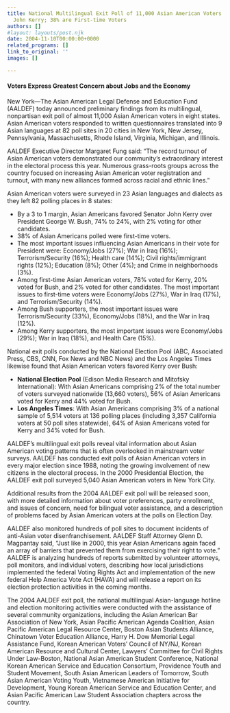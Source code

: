 ```yaml
---
title: National Multilingual Exit Poll of 11,000 Asian American Voters Finds 74% Favor
  John Kerry; 38% are First-time Voters
authors: []
#layout: layouts/post.njk
date: 2004-11-10T00:00:00+0000
related_programs: []
link_to_original: ''
images: []

---
```

#### Voters Express Greatest Concern about Jobs and the Economy

New York—The Asian American Legal Defense and Education Fund (AALDEF) today announced preliminary findings from its multilingual, nonpartisan exit poll of almost 11,000 Asian American voters in eight states. Asian American voters responded to written questionnaires translated into 9 Asian languages at 82 poll sites in 20 cities in New York, New Jersey, Pennsylvania, Massachusetts, Rhode Island, Virginia, Michigan, and Illinois.

AALDEF Executive Director Margaret Fung said: “The record turnout of Asian American voters demonstrated our community’s extraordinary interest in the electoral process this year. Numerous grass-roots groups across the country focused on increasing Asian American voter registration and turnout, with many new alliances formed across racial and ethnic lines.”

Asian American voters were surveyed in 23 Asian languages and dialects as they left 82 polling places in 8 states:

 

* By a 3 to 1 margin, Asian Americans favored Senator John Kerry over President George W. Bush, 74% to 24%, with 2% voting for other candidates.
* 38% of Asian Americans polled were first-time voters.
* The most important issues influencing Asian Americans in their vote for President were: Economy/Jobs (27%); War in Iraq (16%); Terrorism/Security (16%); Health care (14%); Civil rights/immigrant rights (12%); Education (8%); Other (4%); and Crime in neighborhoods (3%).
* Among first-time Asian American voters, 78% voted for Kerry, 20% voted for Bush, and 2% voted for other candidates. The most important issues to first-time voters were Economy/Jobs (27%), War in Iraq (17%), and Terrorism/Security (14%).
* Among Bush supporters, the most important issues were Terrorism/Security (33%), Economy/Jobs (18%), and the War in Iraq (12%).
* Among Kerry supporters, the most important issues were Economy/Jobs (29%); War in Iraq (18%), and Health Care (15%).

 

National exit polls conducted by the National Election Pool (ABC, Associated Press, CBS, CNN, Fox News and NBC News) and the Los Angeles Times likewise found that Asian American voters favored Kerry over Bush:

* **National Election Pool** (Edison Media Research and Mitofsky International): With Asian Americans comprising 2% of the total number of voters surveyed nationwide (13,660 voters), 56% of Asian Americans voted for Kerry and 44% voted for Bush.
* **Los Angeles Times**: With Asian Americans comprising 3% of a national sample of 5,514 voters at 136 polling places (including 3,357 California voters at 50 poll sites statewide), 64% of Asian Americans voted for Kerry and 34% voted for Bush.

 

AALDEF’s multilingual exit polls reveal vital information about Asian American voting patterns that is often overlooked in mainstream voter surveys. AALDEF has conducted exit polls of Asian American voters in every major election since 1988, noting the growing involvement of new citizens in the electoral process. In the 2000 Presidential Election, the AALDEF exit poll surveyed 5,040 Asian American voters in New York City.

Additional results from the 2004 AALDEF exit poll will be released soon, with more detailed information about voter preferences, party enrollment, and issues of concern, need for bilingual voter assistance, and a description of problems faced by Asian American voters at the polls on Election Day.

AALDEF also monitored hundreds of poll sites to document incidents of anti-Asian voter disenfranchisement. AALDEF Staff Attorney Glenn D. Magpantay said, “Just like in 2000, this year Asian Americans again faced an array of barriers that prevented them from exercising their right to vote.” AALDEF is analyzing hundreds of reports submitted by volunteer attorneys, poll monitors, and individual voters, describing how local jurisdictions implemented the federal Voting Rights Act and implementation of the new federal Help America Vote Act (HAVA) and will release a report on its election protection activities in the coming months.

The 2004 AALDEF exit poll, the national multilingual Asian-language hotline and election monitoring activities were conducted with the assistance of several community organizations, including the Asian American Bar Association of New York, Asian Pacific American Agenda Coalition, Asian Pacific American Legal Resource Center, Boston Asian Students Alliance, Chinatown Voter Education Alliance, Harry H. Dow Memorial Legal Assistance Fund, Korean American Voters’ Council of NY/NJ, Korean American Resource and Cultural Center, Lawyers’ Committee for Civil Rights Under Law-Boston, National Asian American Student Conference, National Korean American Service and Education Consortium, Providence Youth and Student Movement, South Asian American Leaders of Tomorrow, South Asian American Voting Youth, Vietnamese American Initiative for Development, Young Korean American Service and Education Center, and Asian Pacific American Law Student Association chapters across the country.